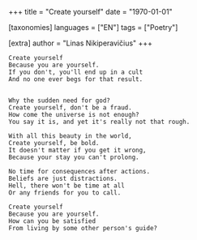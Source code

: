 +++
title = "Create yourself"
date = "1970-01-01"

[taxonomies]
languages = ["EN"]
tags = ["Poetry"]

[extra]
author = "Linas Nikiperavičius"
+++
```
Create yourself
Because you are yourself.
If you don't, you'll end up in a cult
And no one ever begs for that result.
```
<!-- more -->
```

Why the sudden need for god?
Create yourself, don't be a fraud.
How come the universe is not enough?
You say it is, and yet it's really not that rough.

With all this beauty in the world,
Create yourself, be bold.
It doesn't matter if you get it wrong,
Because your stay you can't prolong.

No time for consequences after actions.
Beliefs are just distractions.
Hell, there won't be time at all
Or any friends for you to call.

Create yourself
Because you are yourself.
How can you be satisfied
From living by some other person's guide?
```
